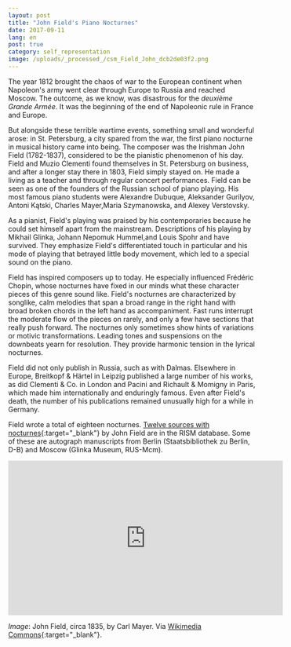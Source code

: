 ```yaml
---
layout: post
title: "John Field's Piano Nocturnes"
date: 2017-09-11
lang: en
post: true
category: self_representation
image: /uploads/_processed_/csm_Field_John_dcb2de03f2.png
---
```



The year 1812 brought the chaos of war to the European continent when Napoleon's army went clear through Europe to Russia and reached Moscow. The outcome, as we know, was disastrous for the _deuxième Grande Armée_. It was the beginning of the end of Napoleonic rule in France and Europe.

But alongside these terrible wartime events, something small and wonderful arose: in St. Petersburg, a city spared from the war, the first piano nocturne in musical history came into being. The composer was the Irishman John Field (1782-1837), considered to be the pianistic phenomenon of his day. Field and Muzio Clementi found themselves in St. Petersburg on business, and after a longer stay there in 1803, Field simply stayed on. He made a living as a teacher and through regular concert performances. Field can be seen as one of the founders of the Russian school of piano playing. His most famous piano students were Alexandre Dubuque, Aleksander Gurilyov, Antoni Kątski, Charles Mayer,Maria Szymanowska, and Alexey Verstovsky.

As a pianist, Field's playing was praised by his contemporaries because he could set himself apart from the mainstream. Descriptions of his playing by Mikhail Glinka, Johann Nepomuk Hummel,and Louis Spohr and have survived. They emphasize Field's differentiated touch in particular and his mode of playing that betrayed little body movement, which led to a special sound on the piano.

Field has inspired composers up to today. He especially influenced Frédéric Chopin, whose nocturnes have fixed in our minds what these character pieces of this genre sound like. Field's nocturnes are characterized by songlike, calm melodies that span a broad range in the right hand with broad broken chords in the left hand as accompaniment. Fast runs interrupt the moderate flow of the pieces on rarely, and only a few have sections that really push forward. The nocturnes only sometimes show hints of variations or motivic transformations. Leading tones and suspensions on the downbeats yearn for resolution. They provide harmonic tension in the lyrical nocturnes.

Field did not only publish in Russia, such as with Dalmas. Elsewhere in Europe, Breitkopf & Härtel in Leipzig published a large number of his works, as did Clementi & Co. in London and Pacini and Richault & Momigny in Paris, which made him internationally and enduringly famous. Even after Field's death, the number of his publications remained unusually high for a while in Germany.

Field wrote a total of eighteen nocturnes. [Twelve sources with nocturnes](https://opac.rism.info/search?View=rism&author=field&title=nocturnes&Language=en){:target="_blank"} by John Field are in the RISM database. Some of these are autograph manuscripts from Berlin (Staatsbibliothek zu Berlin, D-B) and Moscow (Glinka Museum, RUS-Mcm).

<iframe width="560" height="315" src="https://www.youtube.com/embed/MPFv7FyuSlI" frameborder="0" allowfullscreen></iframe>



_Image_: John Field, circa 1835, by Carl Mayer. Via [Wikimedia Commons](https://commons.wikimedia.org/wiki/File:John_Field.png){:target="_blank"}.



<script type="text/javascript">var switchTo5x=true;</script><script type="text/javascript" src="http://w.sharethis.com/button/buttons.js"></script><script type="text/javascript">stLight.options({publisher: "9b601438-1ce1-49d8-bfd7-9cff5df54c17", doNotHash: false, doNotCopy: false, hashAddressBar: false});</script>